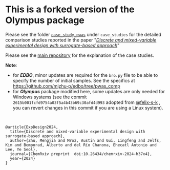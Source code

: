 # This is a forked version of the Olympus package
Please see the folder [`case_study_pwas`](https://github.com/mjzhu-p/olympus/tree/pwas_comp/case_studies/case_study_pwas/z_comparisonStudy) under ``case_studies`` for the detailed comparison studies reported in the paper "[_Discrete and mixed-variable experimental design with surrogate-based approach_](https://urldefense.com/v3/__https://chemrxiv.org/engage/chemrxiv/article-details/6626a713418a5379b0674df2__;!!PDiH4ENfjr2_Jw!C8gWZN1GmplOFNJc2FBxMi5gJxaT-VvJbeNeaq0kOX_WpczRONO5EQw0Qfseh-HHnwS48_McOz7EYB8TCjhzGguCluiS7A$)"

Please see the [main repository](https://github.com/MolChemML/ExpDesign) for the explanation of the case studies.

**Note**:
* for **_EDBO_**, minor updates are required for the `bro.py` file to be able to specify the number of initial samples. See the specifics at https://github.com/mjzhu-p/edbo/tree/pwas_comp
* for **_Olympus_** package modified here, some updates are only needed for Windows systems (see the commit `2615b001fcfd9754a03f5a4b43b69c30afd4d993` adopted from [@felix-s-k](https://github.com/aspuru-guzik-group/olympus/pull/34) , you can revert changes in this commit if you are using a Linux system).

&nbsp;

```
@article{ExpDesign2024,
  title={Discrete and mixed-variable experimental design with surrogate-based approach},
  author={Zhu, Mengjia and Mroz, Austin and Gui, Lingfeng and Jelfs, Kim and Bemporad, Alberto and del Río Chanona, Ehecatl Antonio and Lee, Ye Seol},
  journal={ChemRxiv preprint  doi:10.26434/chemrxiv-2024-h37x4},
  year={2024}
}
```
